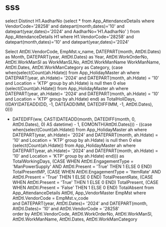 # sss
select Distinct H1.AadharNo 
(select  * from App_AttendanceDetails where  VendorCode='28258' and datepart(month,dates)='10' and datepart(year,dates)='2024' and AadharNo='H1.AadharNo'
)
from App_AttendanceDetails H1 where  H1.VendorCode='28258' and datepart(month,dates)='10' and datepart(year,dates)='2024'


 Select AttDtl.VendorCode, EmpMst.v_name,  DATEPART(month, AttDtl.Dates) as Month, DATEPART(year, AttDtl.Dates) as Year, AttDtl.WorkOrderNo,  
 AttDtl.WorkManSl as WorkManSLNo, AttDtl.WorkManName WorkManName, AttDtl.Dates,  AttDtl.WorkManCategory as Category,
 (case when(select(Count(ah.Hdate)) 
 from App_HolidayMaster ah where
 DATEPART(year, ah.Hdate)= '2024' and  DATEPART(month, ah.Hdate) = '10' and Location = 'KTP' group by ah.Hdate) is null 
 then 0 
 else
 (select(Count(ah.Hdate)) from App_HolidayMaster ah where DATEPART(year, ah.Hdate)= '2024' and DATEPART(month, ah.Hdate) = '10'
 and Location = 'KTP' group by ah.Hdate) end) as TotalHoliDays,  ((DAY(DATEADD(DD, -1, DATEADD(MM, DATEDIFF(MM, -1, AttDtl.Dates), 0)))
 - DATEDIFF(ww, CAST(DATEADD(month, DATEDIFF(month, 0, AttDtl.Dates), 0) AS datetime) - 1, EOMONTH(AttDtl.Dates))) - 
 ((case when(select(Count(ah.Hdate)) from App_HolidayMaster ah where DATEPART(year, ah.Hdate)= '2024' and DATEPART(month, ah.Hdate) = '10' and
 Location = 'KTP' group by ah.Hdate) is null then 0 else (select(Count(ah.Hdate)) from App_HolidayMaster ah where DATEPART(year, ah.Hdate)= '2024'
 and DATEPART(month, ah.Hdate) = '10' and Location = 'KTP' group by ah.Hdate) end))) as TotalWorkingDays, 
 (CASE WHEN AttDtl.EngagementType = 'ManPowerSupply'
 AND AttDtl.Present = 'True' THEN 1 ELSE 0 END) TotalPresentMP, 
 (CASE WHEN AttDtl.EngagementType = 'ItemRate' AND AttDtl.Present = 'True' 
 THEN 1 ELSE 0 END) TotalPresentRate, 
 (CASE WHEN AttDtl.Present = 'True' THEN 1 ELSE 0 END) TotalPresent,
 (CASE WHEN AttDtl.Present = 'False' 
 THEN 1 ELSE 0 END) TotalAbsent   from App_AttendanceDetails AttDtl,   App_VendorMaster EmpMst   where AttDtl.VendorCode = EmpMst.v_code  
 and DATEPART(year, AttDtl.Dates)= '2024'   and DATEPART(month, AttDtl.Dates)= '10'   and AttDtl.VendorCode = '28258'  
 order by AttDtl.VendorCode, AttDtl.WorkOrderNo, AttDtl.WorkManSl, AttDtl.WorkManName, AttDtl.Dates, AttDtl.WorkManCategory
